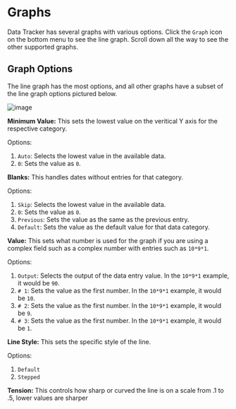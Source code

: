 # Graphs
Data Tracker has several graphs with various options. Click the `Graph` icon on the bottom menu to see the line graph. Scroll down all the way to see the other supported graphs. 

## Graph Options
The line graph has the most options, and all other graphs have a subset of the line graph options pictured below.

![image](https://github.com/user-attachments/assets/5f215e21-6588-4e2e-8f78-be3e1015cd50)

**Minimum Value:** This sets the lowest value on the veritical Y axis for the respective category.

Options:
1. `Auto`: Selects the lowest value in the available data.
2. `0`: Sets the value as `0`.
   
**Blanks:** This handles dates without entries for that category. 

Options:
1. `Skip`: Selects the lowest value in the available data.
2. `0`: Sets the value as `0`.
3. `Previous`: Sets the value as the same as the previous entry.
4. `Default`: Sets the value as the default value for that data category.

**Value:** This sets what number is used for the graph if you are using a complex field such as a complex number with entries such as `10*9*1`.

Options:
1. `Output`: Selects the output of the data entry value. In the `10*9*1` example, it would be `90`.
2. `# 1`: Sets the value as the first number. In the `10*9*1` example, it would be `10`.
3. `# 2`: Sets the value as the first number. In the `10*9*1` example, it would be `9`.
4. `# 3`: Sets the value as the first number. In the `10*9*1` example, it would be `1`.

**Line Style:** This sets the specific style of the line. 

Options:
1. `Default`
2. `Stepped`

**Tension:** This controls how sharp or curved the line is on a scale from .1 to .5, lower values are sharper

